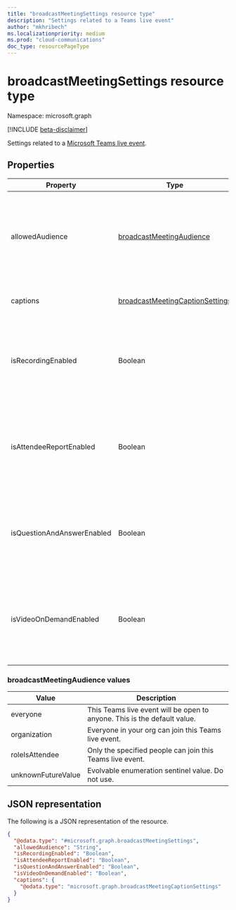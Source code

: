 ```yaml
---
title: "broadcastMeetingSettings resource type"
description: "Settings related to a Teams live event"
author: "mkhribech"
ms.localizationpriority: medium
ms.prod: "cloud-communications"
doc_type: resourcePageType
---
```


# broadcastMeetingSettings resource type

Namespace: microsoft.graph

[!INCLUDE [beta-disclaimer](../../includes/beta-disclaimer.md)]

Settings related to a [Microsoft Teams live event](/microsoftteams/teams-live-events/what-are-teams-live-events).

## Properties

| Property                   | Type                     | Description                                                                     |
| -------------------------- | ------------------------ | ------------------------------------------------------------------------------- |
| allowedAudience            | [broadcastMeetingAudience](#broadcastmeetingaudience-values) | Defines who can join the Teams live event. Possible values are listed in the following table. |
| captions | [broadcastMeetingCaptionSettings](../resources/broadcastmeetingcaptionsettings.md) | Caption settings of a Teams live event. |
| isRecordingEnabled         | Boolean                  | Indicates whether recording is enabled for this Teams live event. Default value is `false`.          |
| isAttendeeReportEnabled    | Boolean                  | Indicates whether attendee report is enabled for this Teams live event. Default value is `false`.    |
| isQuestionAndAnswerEnabled | Boolean                  | Indicates whether Q&A is enabled for this Teams live event. Default value is `false`.                |
| isVideoOnDemandEnabled     | Boolean                  | Indicates whether video on demand is enabled for this Teams live event. Default value is `false`.    |

### broadcastMeetingAudience values

| Value              | Description                                                       |
| ------------------ | ----------------------------------------------------------------- |
| everyone           | This Teams live event will be open to anyone. This is the default value. |
| organization       | Everyone in your org can join this Teams live event.                     |
| roleIsAttendee     | Only the specified people can join this Teams live event.                |
| unknownFutureValue | Evolvable enumeration sentinel value. Do not use.  |

## JSON representation

The following is a JSON representation of the resource.

<!-- {
  "blockType": "resource",
  "@odata.type": "microsoft.graph.broadcastMeetingSettings"
}-->
```json
{
  "@odata.type": "#microsoft.graph.broadcastMeetingSettings",
  "allowedAudience": "String",
  "isRecordingEnabled": "Boolean",
  "isAttendeeReportEnabled": "Boolean",
  "isQuestionAndAnswerEnabled": "Boolean",
  "isVideoOnDemandEnabled": "Boolean",
  "captions": {
    "@odata.type": "microsoft.graph.broadcastMeetingCaptionSettings"
  }
}
```

<!-- uuid: 8fcb5dbc-d5aa-4681-8e31-b001d5168d79
2015-10-25 14:57:30 UTC -->
<!--
{
  "type": "#page.annotation",
  "description": "broadcastSettings resource",
  "keywords": "",
  "section": "documentation",
  "tocPath": "",
  "suppressions": []
}
-->
